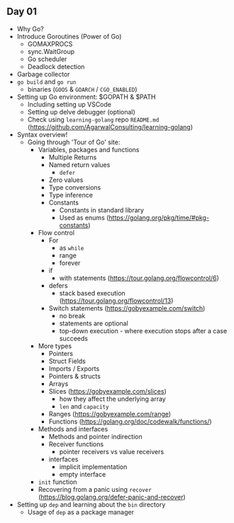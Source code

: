 Day 01
------

- Why Go?
- Introduce Goroutines (Power of Go)
  - GOMAXPROCS
  - sync.WaitGroup
  - Go scheduler
  - Deadlock detection
- Garbage collector
- `go build` and `go run`
  - binaries (`GOOS` & `GOARCH` / `CGO_ENABLED`)
- Setting up Go environment: $GOPATH & $PATH
  - Including setting up VSCode
  - Setting up delve debugger (optional)
  - Check using `learning-golang` repo `README.md` (https://github.com/AgarwalConsulting/learning-golang)
- Syntax overview!
  - Going through 'Tour of Go' site:
    - Variables, packages and functions
      - Multiple Returns
      - Named return values
        - `defer`
      - Zero values
      - Type conversions
      - Type inference
      - Constants
        - Constants in standard library
        - Used as enums (https://golang.org/pkg/time/#pkg-constants)
    - Flow control
      - For
        - as `while`
        - range
        - forever
      - if
        - with statements (https://tour.golang.org/flowcontrol/6)
      - defers
        - stack based execution (https://tour.golang.org/flowcontrol/13)
      - Switch statements (https://gobyexample.com/switch)
        - no break
        - statements are optional
        - top-down execution - where execution stops after a case succeeds
    - More types
      - Pointers
      - Struct Fields
      - Imports / Exports
      - Pointers & structs
      - Arrays
      - Slices (https://gobyexample.com/slices)
        - how they affect the underlying array
        - `len` and `capacity`
      - Ranges (https://gobyexample.com/range)
      - Functions (https://golang.org/doc/codewalk/functions/)
    - Methods and interfaces
      - Methods and pointer indirection
      - Receiver functions
        - pointer receivers vs value receivers
      - interfaces
        - implicit implementation
        - empty interface
    - `init` function
    - Recovering from a panic using `recover` (https://blog.golang.org/defer-panic-and-recover)
- Setting up `dep` and learning about the `bin` directory
  - Usage of `dep` as a package manager
